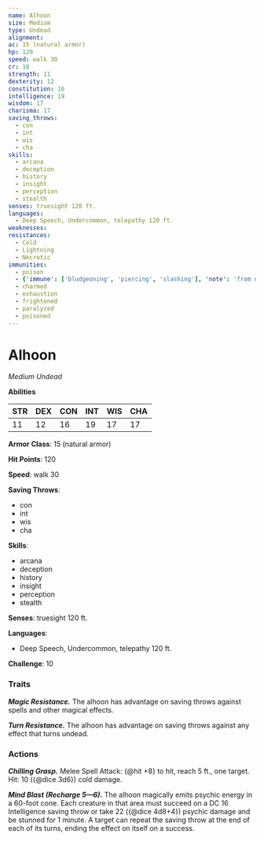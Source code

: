 ```yaml
---
name: Alhoon
size: Medium
type: Undead
alignment: 
ac: 15 (natural armor)
hp: 120
speed: walk 30
cr: 10
strength: 11
dexterity: 12
constitution: 16
intelligence: 19
wisdom: 17
charisma: 17
saving_throws:
  - con
  - int
  - wis
  - cha
skills:
  - arcana
  - deception
  - history
  - insight
  - perception
  - stealth
senses: truesight 120 ft.
languages:
  - Deep Speech, Undercommon, telepathy 120 ft.
weaknesses:
resistances:
  - Cold
  - Lightning
  - Necrotic
immunities:
  - poison
  - {'immune': ['bludgeoning', 'piercing', 'slashing'], 'note': 'from nonmagical attacks'}
  - charmed
  - exhaustion
  - frightened
  - paralyzed
  - poisoned
---
```


# Alhoon

*Medium Undead*

**Abilities**

| STR | DEX | CON | INT | WIS | CHA |
| --- | --- | --- | --- | --- | --- |
| 11 | 12 | 16 | 19 | 17 | 17 |

**Armor Class**: 15 (natural armor)

**Hit Points**: 120

**Speed**: walk 30

**Saving Throws**:
  - con
  - int
  - wis
  - cha

**Skills**:
  - arcana
  - deception
  - history
  - insight
  - perception
  - stealth

**Senses**: truesight 120 ft.

**Languages**:
  - Deep Speech, Undercommon, telepathy 120 ft.

**Challenge**: 10

### Traits
***Magic Resistance.*** The alhoon has advantage on saving throws against spells and other magical effects.

***Turn Resistance.*** The alhoon has advantage on saving throws against any effect that turns undead.

### Actions
***Chilling Grasp.*** Melee Spell Attack: {@hit +8} to hit, reach 5 ft., one target. Hit: 10 ({@dice 3d6}) cold damage.

***Mind Blast (Recharge 5—6).*** The alhoon magically emits psychic energy in a 60-foot cone. Each creature in that area must succeed on a DC 16 Intelligence saving throw or take 22 ({@dice 4d8+4}) psychic damage and be stunned for 1 minute. A target can repeat the saving throw at the end of each of its turns, ending the effect on itself on a success.

